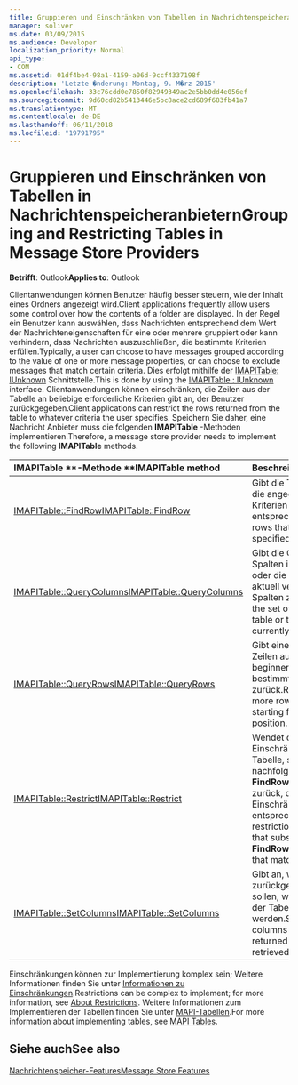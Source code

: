 ```yaml
---
title: Gruppieren und Einschränken von Tabellen in Nachrichtenspeicheranbietern
manager: soliver
ms.date: 03/09/2015
ms.audience: Developer
localization_priority: Normal
api_type:
- COM
ms.assetid: 01df4be4-98a1-4159-a06d-9ccf4337198f
description: 'Letzte �nderung: Montag, 9. M�rz 2015'
ms.openlocfilehash: 33c76cdd0e7850f82949349ac2e5bb0dd4e056ef
ms.sourcegitcommit: 9d60cd82b5413446e5bc8ace2cd689f683fb41a7
ms.translationtype: MT
ms.contentlocale: de-DE
ms.lasthandoff: 06/11/2018
ms.locfileid: "19791795"
---
```

# <a name="grouping-and-restricting-tables-in-message-store-providers"></a><span data-ttu-id="3f261-103">Gruppieren und Einschränken von Tabellen in Nachrichtenspeicheranbietern</span><span class="sxs-lookup"><span data-stu-id="3f261-103">Grouping and Restricting Tables in Message Store Providers</span></span>

  
  
<span data-ttu-id="3f261-104">**Betrifft**: Outlook</span><span class="sxs-lookup"><span data-stu-id="3f261-104">**Applies to**: Outlook</span></span> 
  
<span data-ttu-id="3f261-105">Clientanwendungen können Benutzer häufig besser steuern, wie der Inhalt eines Ordners angezeigt wird.</span><span class="sxs-lookup"><span data-stu-id="3f261-105">Client applications frequently allow users some control over how the contents of a folder are displayed.</span></span> <span data-ttu-id="3f261-106">In der Regel ein Benutzer kann auswählen, dass Nachrichten entsprechend dem Wert der Nachrichteneigenschaften für eine oder mehrere gruppiert oder kann verhindern, dass Nachrichten auszuschließen, die bestimmte Kriterien erfüllen.</span><span class="sxs-lookup"><span data-stu-id="3f261-106">Typically, a user can choose to have messages grouped according to the value of one or more message properties, or can choose to exclude messages that match certain criteria.</span></span> <span data-ttu-id="3f261-107">Dies erfolgt mithilfe der [IMAPITable: IUnknown](imapitableiunknown.md) Schnittstelle.</span><span class="sxs-lookup"><span data-stu-id="3f261-107">This is done by using the [IMAPITable : IUnknown](imapitableiunknown.md) interface.</span></span> <span data-ttu-id="3f261-108">Clientanwendungen können einschränken, die Zeilen aus der Tabelle an beliebige erforderliche Kriterien gibt an, der Benutzer zurückgegeben.</span><span class="sxs-lookup"><span data-stu-id="3f261-108">Client applications can restrict the rows returned from the table to whatever criteria the user specifies.</span></span> <span data-ttu-id="3f261-109">Speichern Sie daher, eine Nachricht Anbieter muss die folgenden **IMAPITable** -Methoden implementieren.</span><span class="sxs-lookup"><span data-stu-id="3f261-109">Therefore, a message store provider needs to implement the following **IMAPITable** methods.</span></span> 
  
|<span data-ttu-id="3f261-110">IMAPITable **-Methode **</span><span class="sxs-lookup"><span data-stu-id="3f261-110">****IMAPITable** method**</span></span>|<span data-ttu-id="3f261-111">**Beschreibung**</span><span class="sxs-lookup"><span data-stu-id="3f261-111">**Description**</span></span>|
|:-----|:-----|
|[<span data-ttu-id="3f261-112">IMAPITable::FindRow</span><span class="sxs-lookup"><span data-stu-id="3f261-112">IMAPITable::FindRow</span></span>](imapitable-findrow.md) <br/> |<span data-ttu-id="3f261-113">Gibt die Tabelle Zeilen, die die angegebenen Kriterien entsprechen.</span><span class="sxs-lookup"><span data-stu-id="3f261-113">Returns table rows that match the specified criteria.</span></span>  <br/> |
|[<span data-ttu-id="3f261-114">IMAPITable::QueryColumns</span><span class="sxs-lookup"><span data-stu-id="3f261-114">IMAPITable::QueryColumns</span></span>](imapitable-querycolumns.md) <br/> |<span data-ttu-id="3f261-115">Gibt die Gruppe von Spalten in einer Tabelle oder die Gruppe von aktuell verwendeten Spalten zurück.</span><span class="sxs-lookup"><span data-stu-id="3f261-115">Returns the set of columns in a table or the set of currently used columns.</span></span>  <br/> |
|[<span data-ttu-id="3f261-116">IMAPITable::QueryRows</span><span class="sxs-lookup"><span data-stu-id="3f261-116">IMAPITable::QueryRows</span></span>](imapitable-queryrows.md) <br/> |<span data-ttu-id="3f261-117">Gibt eine oder mehrere Zeilen aus einer Tabelle, beginnend mit einer bestimmten Position zurück.</span><span class="sxs-lookup"><span data-stu-id="3f261-117">Returns one or more rows from a table, starting from a given position.</span></span>  <br/> |
|[<span data-ttu-id="3f261-118">IMAPITable::Restrict</span><span class="sxs-lookup"><span data-stu-id="3f261-118">IMAPITable::Restrict</span></span>](imapitable-restrict.md) <br/> |<span data-ttu-id="3f261-119">Wendet die Einschränkung, die einer Tabelle, sodass nachfolgende Aufrufe von **FindRow** nur Zeilen zurück, die der Einschränkung entsprechen.</span><span class="sxs-lookup"><span data-stu-id="3f261-119">Applies a restriction to a table so that subsequent calls to **FindRow** return only rows that match the restriction.</span></span>  <br/> |
|[<span data-ttu-id="3f261-120">IMAPITable::SetColumns</span><span class="sxs-lookup"><span data-stu-id="3f261-120">IMAPITable::SetColumns</span></span>](imapitable-setcolumns.md) <br/> |<span data-ttu-id="3f261-121">Gibt an, welche Spalten zurückgegeben werden sollen, wenn Zeilen aus der Tabelle abgerufen werden.</span><span class="sxs-lookup"><span data-stu-id="3f261-121">Specifies which columns should be returned when rows are retrieved from the table.</span></span>  <br/> |
   
<span data-ttu-id="3f261-122">Einschränkungen können zur Implementierung komplex sein; Weitere Informationen finden Sie unter [Informationen zu Einschränkungen](about-restrictions.md).</span><span class="sxs-lookup"><span data-stu-id="3f261-122">Restrictions can be complex to implement; for more information, see [About Restrictions](about-restrictions.md).</span></span> <span data-ttu-id="3f261-123">Weitere Informationen zum Implementieren der Tabellen finden Sie unter [MAPI-Tabellen](mapi-tables.md).</span><span class="sxs-lookup"><span data-stu-id="3f261-123">For more information about implementing tables, see [MAPI Tables](mapi-tables.md).</span></span>
  
## <a name="see-also"></a><span data-ttu-id="3f261-124">Siehe auch</span><span class="sxs-lookup"><span data-stu-id="3f261-124">See also</span></span>



[<span data-ttu-id="3f261-125">Nachrichtenspeicher-Features</span><span class="sxs-lookup"><span data-stu-id="3f261-125">Message Store Features</span></span>](message-store-features.md)

